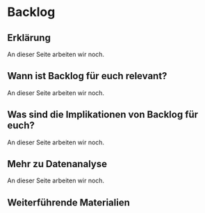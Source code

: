 # Backlog
## Erklärung
An dieser Seite arbeiten wir noch.

## Wann ist Backlog für euch relevant?
An dieser Seite arbeiten wir noch.

## Was sind die Implikationen von Backlog für euch? 
An dieser Seite arbeiten wir noch.

## Mehr zu Datenanalyse   
An dieser Seite arbeiten wir noch.

## Weiterführende Materialien


